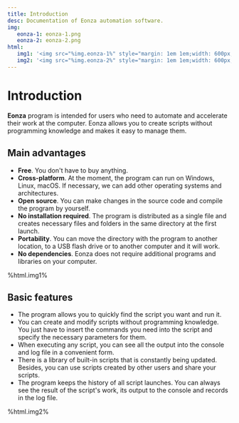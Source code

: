 ```yaml
---
title: Introduction
desc: Documentation of Eonza automation software.
img:
   eonza-1: eonza-1.png
   eonza-2: eonza-2.png
html:
   img1: '<img src="%img.eonza-1%" style="margin: 1em 1em;width: 600px;"/>'
   img2: '<img src="%img.eonza-2%" style="margin: 1em 1em;width: 600px;"/>'
---
```

# Introduction

**Eonza** program is intended for users who need to automate and accelerate their work at the computer. Eonza allows you to create scripts without programming knowledge and makes it easy to manage them.

## Main advantages

* **Free**. You don't have to buy anything.
* **Cross-platform**. At the moment, the program can run on Windows, Linux, macOS. If necessary, we can add other operating systems and architectures.
* **Open source**. You can make changes in the source code and compile the program by yourself.
* **No installation required**. The program is distributed as a single file and creates necessary files and folders in the same directory at the first launch.
* **Portability**. You can move the directory with the program to another location, to a USB flash drive or to another computer and it will work.
* **No dependencies**. Eonza does not require additional programs and libraries on your computer.

%html.img1%

## Basic features

* The program allows you to quickly find the script you want and run it.
* You can create and modify scripts without programming knowledge. You just have to insert the commands you need into the script and specify the necessary parameters for them.
* When executing any script, you can see all the output into the console and log file in a convenient form.
* There is a library of built-in scripts that is constantly being updated. Besides, you can use scripts created by other users and share your scripts.
* The program keeps the history of all script launches. You can always see the result of the script's work, its output to the console and records in the log file.

%html.img2%
